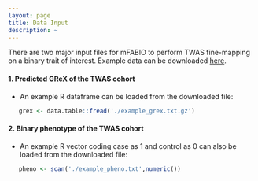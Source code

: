 ```yaml
---
layout: page
title: Data Input
description: ~
---
```

There are two major input files for mFABIO to perform TWAS fine-mapping on a binary trait of interest. Example data can be downloaded [here](https://www.dropbox.com/scl/fo/fxynm8uvedgvy7ni6hcbt/AAfTQVo89s78DsRNwpBH3lU?rlkey=nbqwrdi2r5y1bbojzf7z8ev7h&st=yz28n4nj&dl=0).
#### 1. Predicted GReX of the TWAS cohort
  * An example R dataframe can be loaded from the downloaded file:
 ```r
    grex <- data.table::fread('./example_grex.txt.gz')
 ```
  
#### 2. Binary phenotype of the TWAS cohort
  * An example R vector coding case as 1 and control as 0 can also be loaded from the downloaded file:
 ```r
    pheno <- scan('./example_pheno.txt',numeric())
 ``` 
